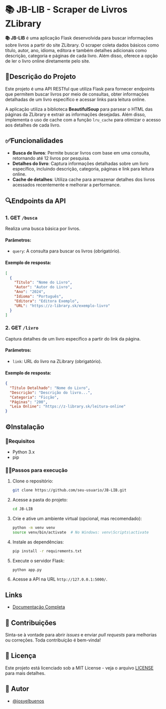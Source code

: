 
# 📚 JB-LIB - Scraper de Livros ZLibrary

**📚 JB-LIB** é uma aplicação Flask desenvolvida para buscar informações sobre livros a partir do site ZLibrary. O scraper coleta dados básicos como título, autor, ano, idioma, editora e também detalhes adicionais como descrição, categoria e páginas de cada livro. Além disso, oferece a opção de ler o livro online diretamente pelo site.

## 📑Descrição do Projeto

Este projeto é uma API RESTful que utiliza Flask para fornecer endpoints que permitem buscar livros por meio de consultas, obter informações detalhadas de um livro específico e acessar links para leitura online.

A aplicação utiliza a biblioteca **BeautifulSoup** para parsear o HTML das páginas da ZLibrary e extrair as informações desejadas. Além disso, implementa o uso de cache com a função `lru_cache` para otimizar o acesso aos detalhes de cada livro.

## ✅Funcionalidades

- **Busca de livros**: Permite buscar livros com base em uma consulta, retornando até 12 livros por pesquisa.
- **Detalhes do livro**: Captura informações detalhadas sobre um livro específico, incluindo descrição, categoria, páginas e link para leitura online.
- **Cache de detalhes**: Utiliza cache para armazenar detalhes dos livros acessados recentemente e melhorar a performance.

## 🔍Endpoints da API

### 1. **GET `/busca`**

Realiza uma busca básica por livros.

#### Parâmetros:
- `query`: A consulta para buscar os livros (obrigatório).

#### Exemplo de resposta:
```json
[
  {
    "Título": "Nome do Livro",
    "Autor": "Autor do Livro",
    "Ano": "2024",
    "Idioma": "Português",
    "Editora": "Editora Exemplo",
    "URL": "https://z-library.sk/exemplo-livro"
  }
]
```

### 2. **GET `/livro`**

Captura detalhes de um livro específico a partir do link da página.

#### Parâmetros:
- `link`: URL do livro na ZLibrary (obrigatório).

#### Exemplo de resposta:
```json
{
  "Título Detalhado": "Nome do Livro",
  "Descrição": "Descrição do livro...",
  "Categoria": "Ficção",
  "Páginas": "200",
  "Leia Online": "https://z-library.sk/leitura-online"
}
```

## ⚙️Instalação

### 📃Requisitos
- Python 3.x
- pip

### ✍🏻Passos para execução

1. Clone o repositório:
   ```bash
   git clone https://github.com/seu-usuario/JB-LIB.git
   ```

2. Acesse a pasta do projeto:
   ```bash
   cd JB-LIB
   ```

3. Crie e ative um ambiente virtual (opcional, mas recomendado):
   ```bash
   python -m venv venv
   source venv/bin/activate  # No Windows: venv\Scripts\activate
   ```

4. Instale as dependências:
   ```bash
   pip install -r requirements.txt
   ```

5. Execute o servidor Flask:
   ```bash
   python app.py
   ```

6. Acesse a API na URL `http://127.0.0.1:5000/`.

## Links

- [Documentação Completa](https://document-jb-lib.vercel.app/)
  
## 🤝 Contribuições

Sinta-se à vontade para abrir *issues* e enviar *pull requests* para melhorias ou correções. Toda contribuição é bem-vinda!

## 🪪 Licença

Este projeto está licenciado sob a MIT License - veja o arquivo [LICENSE](LICENSE) para mais detalhes.

## 🎩 Autor

- [@josyelbuenos](https://www.github.com/josyelbuenos)

